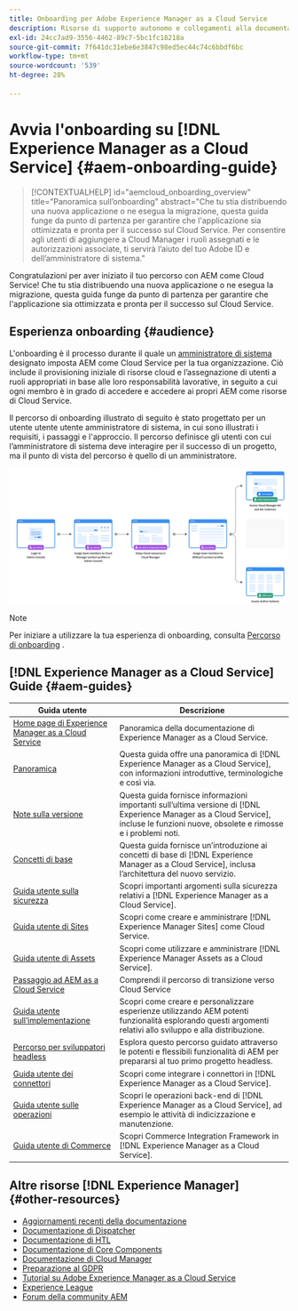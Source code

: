 ```yaml
---
title: Onboarding per Adobe Experience Manager as a Cloud Service
description: Risorse di supporto autonomo e collegamenti alla documentazione per l’onboarding di Adobe Experience Manager as a Cloud Service
exl-id: 24cc7ad9-3556-4462-89c7-5bc1fc18218a
source-git-commit: 7f641dc31ebe6e3847c98ed5ec44c74c6bbdf6bc
workflow-type: tm+mt
source-wordcount: '539'
ht-degree: 28%

---
```


# Avvia l&#39;onboarding su [!DNL Experience Manager as a Cloud Service] {#aem-onboarding-guide}

>[!CONTEXTUALHELP]
>id="aemcloud_onboarding_overview"
>title="Panoramica sull’onboarding"
>abstract="Che tu stia distribuendo una nuova applicazione o ne esegua la migrazione, questa guida funge da punto di partenza per garantire che l&#39;applicazione sia ottimizzata e pronta per il successo sul Cloud Service. Per consentire agli utenti di aggiungere a Cloud Manager i ruoli assegnati e le autorizzazioni associate, ti servirà l’aiuto del tuo Adobe ID e dell’amministratore di sistema."

Congratulazioni per aver iniziato il tuo percorso con AEM come Cloud Service! Che tu stia distribuendo una nuova applicazione o ne esegua la migrazione, questa guida funge da punto di partenza per garantire che l&#39;applicazione sia ottimizzata e pronta per il successo sul Cloud Service.

## Esperienza onboarding {#audience}

L&#39;onboarding è il processo durante il quale un [amministratore di sistema ](https://experienceleague.adobe.com/docs/experience-manager-cloud-service/onboarding/onboarding-concepts/system-administrator.html?lang=en) designato imposta AEM come Cloud Service per la tua organizzazione. Ciò include il provisioning iniziale di risorse cloud e l’assegnazione di utenti a ruoli appropriati in base alle loro responsabilità lavorative, in seguito a cui ogni membro è in grado di accedere e accedere ai propri AEM come risorse di Cloud Service.

Il percorso di onboarding illustrato di seguito è stato progettato per un utente utente utente amministratore di sistema, in cui sono illustrati i requisiti, i passaggi e l&#39;approccio. Il percorso definisce gli utenti con cui l’amministratore di sistema deve interagire per il successo di un progetto, ma il punto di vista del percorso è quello di un amministratore.

![](/help/journey-onboarding/assets/onboarding-journey.png)

>[!NOTE]
>Per iniziare a utilizzare la tua esperienza di onboarding, consulta [Percorso di onboarding](https://experienceleague.adobe.com/docs/experience-manager-cloud-service/journey-onboarding/home.html?lang=en) .


## [!DNL Experience Manager as a Cloud Service] Guide {#aem-guides}

| Guida utente | Descrizione |
|---|---|
| [Home page di Experience Manager as a Cloud Service](/help/landing/home.md) | Panoramica della documentazione di Experience Manager as a Cloud Service. |
| [Panoramica](/help/overview/home.md) | Questa guida offre una panoramica di [!DNL Experience Manager as a Cloud Service], con informazioni introduttive, terminologiche e così via. |
| [Note sulla versione](/help/release-notes/home.md) | Questa guida fornisce informazioni importanti sull’ultima versione di [!DNL Experience Manager as a Cloud Service], incluse le funzioni nuove, obsolete e rimosse e i problemi noti. |
| [Concetti di base](/help/core-concepts/home.md) | Questa guida fornisce un’introduzione ai concetti di base di [!DNL Experience Manager as a Cloud Service], inclusa l’architettura del nuovo servizio. |
| [Guida utente sulla sicurezza](/help/security/home.md) | Scopri importanti argomenti sulla sicurezza relativi a [!DNL Experience Manager as a Cloud Service]. |
| [Guida utente di Sites](/help/sites-cloud/home.md) | Scopri come creare e amministrare [!DNL Experience Manager Sites] come Cloud Service. |
| [Guida utente di Assets](/help/assets/home.md) | Scopri come utilizzare e amministrare [!DNL Experience Manager Assets as a Cloud Service]. |
| [Passaggio ad AEM as a Cloud Service](/help/move-to-cloud-service/home.md) | Comprendi il percorso di transizione verso Cloud Service |
| [Guida utente sull’implementazione](/help/implementing/home.md) | Scopri come creare e personalizzare esperienze utilizzando AEM potenti funzionalità esplorando questi argomenti relativi allo sviluppo e alla distribuzione. |
| [Percorso per sviluppatori headless](/help/journey-headless/developer/overview.md) | Esplora questo percorso guidato attraverso le potenti e flessibili funzionalità di AEM per prepararsi al tuo primo progetto headless. |
| [Guida utente dei connettori](/help/connectors/home.md) | Scopri come integrare i connettori in [!DNL Experience Manager as a Cloud Service]. |
| [Guida utente sulle operazioni](/help/operations/home.md) | Scopri le operazioni back-end di [!DNL Experience Manager as a Cloud Service], ad esempio le attività di indicizzazione e manutenzione. |
| [Guida utente di Commerce](/help/commerce-cloud/home.md) | Scopri Commerce Integration Framework in [!DNL Experience Manager as a Cloud Service]. |

## Altre risorse [!DNL Experience Manager] {#other-resources}

* [Aggiornamenti recenti della documentazione](https://helpx.adobe.com/it/experience-manager/documentation-updates.html#AEMasaCloudService)
* [Documentazione di Dispatcher](/help/implementing/dispatcher/overview.md)
* [Documentazione di HTL](https://experienceleague.adobe.com/docs/experience-manager-htl/using/overview.html?lang=it)
* [Documentazione di Core Components](https://experienceleague.adobe.com/docs/experience-manager-core-components/using/introduction.html?lang=it)
* [Documentazione di Cloud Manager](https://experienceleague.adobe.com/docs/experience-manager-cloud-service/onboarding/getting-access/cloud-service-programs/first-time-login.html)
* [Preparazione al GDPR](/help/compliance/data-privacy-and-protection-readiness/aem-readiness.md)
* [Tutorial su Adobe Experience Manager as a Cloud Service](https://experienceleague.adobe.com/docs/experience-manager-learn/cloud-service/overview.html?lang=it)
* [Experience League](https://guided.adobe.com/?promoid=K42KVXHD&amp;mv=other#solutions/experience-manager)
* [Forum della community AEM](https://forums.adobe.com/community/experience-cloud/marketing-cloud/experience-manager)
